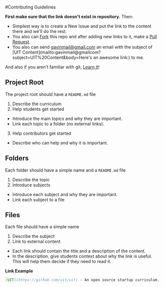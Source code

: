 #Contributing Guidelines

**First make sure that the link doesn't exist in repository.** Then:

+ Simplest way is to create a New Issue and put the link to the content there and we'll do the rest.
+ You also can [Fork](https://help.github.com/articles/fork-a-repo) this repo and after adding new links to it, make a [Pull Request](https://help.github.com/articles/using-pull-requests).
+ You also can send gavinmail@gmail.com an email with the subject of [UIT Content](mailto:gavinmail@gmailcom?subject=UIT%20Content&body=Here's an awesome link:) to me.

And also if you aren't familiar with git, [Learn it](http://try.github.io/)!

## Project Root
The project root should have a ```README.md``` file

1. Describe the curriculum
2. Help students get started
 - Introduce the main topics and why they are important.
 - Link each topic to a folder (no external links).
3. Help contributors get started
 - Describe who can help and why it is important.

## Folders
Each folder should have a simple name and a ```README.md``` file

1. Describe the topic
2. Introduce subjects
 - Introduce each subject and why they are important.
 - Link each subject to a file

## Files
Each file should have a simple name

1. Describe the subject
2. Link to external content
 - Each link should contain the title and a description of the content.
 - In the description, give students context about why the link is useful. This will help them decide if they need to read it.

**Link Example**

```markdown
[UIT](https://github.com/uit/uit) - An open source startup curriculum.
```
